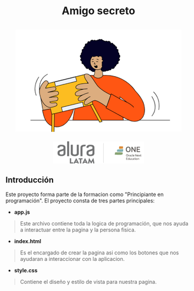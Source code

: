 <div align = "center">
    <h1 align = "center">
    Amigo secreto
    <br />
    <br />
    <img src = "assets/amigo-secreto.png" alt = "AmigoSecreto">
    </a>
    </h1>
</div>


<p align = "center">
    <a href= "https://app.aluracursos.com/course/logica-programacion-challenge-amigo-secreto>" > <img src= "assets/Alura.png" alt = "Alura Follow" /> </a>
</p>


## Introducción

Este proyecto forma parte de la formacion como "Principiante en programación". El proyecto consta de tres partes principales:
- **app.js**
 > Este archivo contiene toda la logica de programación, que nos ayuda a interactuar entre la pagina y la persona fisica.
- **index.html**
> Es el encargado de crear la pagina asi como los botones que nos ayudaran a interaccionar con la aplicacion.
- **style.css**
> Contiene el diseño y estilo de vista para nuestra pagina.
